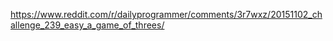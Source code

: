 https://www.reddit.com/r/dailyprogrammer/comments/3r7wxz/20151102_challenge_239_easy_a_game_of_threes/
